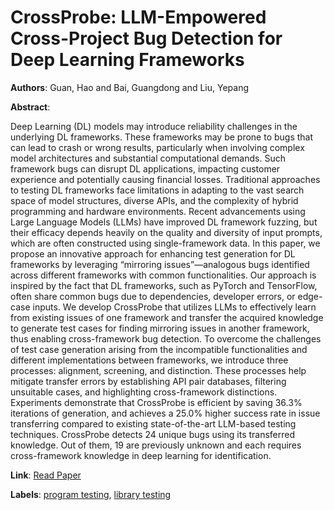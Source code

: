 # CrossProbe: LLM-Empowered Cross-Project Bug Detection for Deep Learning Frameworks

**Authors**: Guan, Hao and Bai, Guangdong and Liu, Yepang

**Abstract**:

Deep Learning (DL) models may introduce reliability challenges in the underlying DL frameworks. These frameworks may be prone to bugs that can lead to crash or wrong results, particularly when involving complex model architectures and substantial computational demands. Such framework bugs can disrupt DL applications, impacting customer experience and potentially causing financial losses. Traditional approaches to testing DL frameworks face limitations in adapting to the vast search space of model structures, diverse APIs, and the complexity of hybrid programming and hardware environments. Recent advancements using Large Language Models (LLMs) have improved DL framework fuzzing, but their efficacy depends heavily on the quality and diversity of input prompts, which are often constructed using single-framework data. In this paper, we propose an innovative approach for enhancing test generation for DL frameworks by leveraging “mirroring issues”—analogous bugs identified across different frameworks with common functionalities. Our approach is inspired by the fact that DL frameworks, such as PyTorch and TensorFlow, often share common bugs due to dependencies, developer errors, or edge-case inputs. We develop CrossProbe that utilizes LLMs to effectively learn from existing issues of one framework and transfer the acquired knowledge to generate test cases for finding mirroring issues in another framework, thus enabling cross-framework bug detection. To overcome the challenges of test case generation arising from the incompatible functionalities and different implementations between frameworks, we introduce three processes: alignment, screening, and distinction. These processes help mitigate transfer errors by establishing API pair databases, filtering unsuitable cases, and highlighting cross-framework distinctions. Experiments demonstrate that CrossProbe is efficient by saving 36.3\% iterations of generation, and achieves a 25.0\% higher success rate in issue transferring compared to existing state-of-the-art LLM-based testing techniques. CrossProbe detects 24 unique bugs using its transferred knowledge. Out of them, 19 are previously unknown and each requires cross-framework knowledge in deep learning for identification.

**Link**: [Read Paper](https://doi.org/10.1145/3728984)

**Labels**: [program testing](../../labels/program_testing.md), [library testing](../../labels/library_testing.md)
